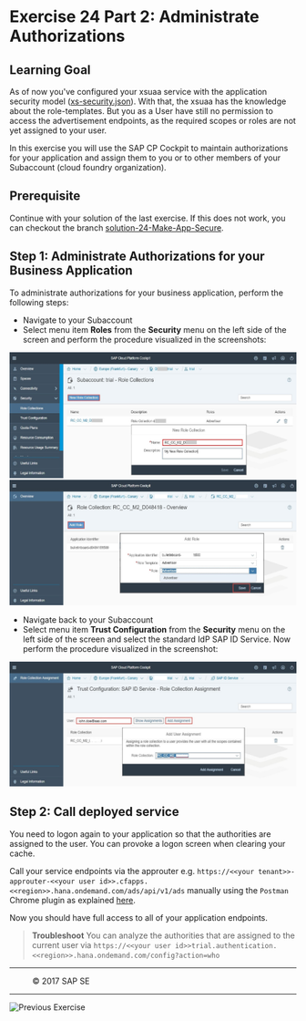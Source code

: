 # Exercise 24 Part 2: Administrate Authorizations

## Learning Goal
As of now you've configured your xsuaa service with the application security model ([xs-security.json](https://github.com/SAP/cloud-bulletinboard-ads/blob/solution-24-Make-App-Secure/security/xs-security.json)). With that, the xsuaa has the knowledge about the role-templates. But you as a User have still no permission to access the advertisement endpoints, as the required scopes or roles are not yet assigned to your user.

In this exercise you will use the SAP CP Cockpit to maintain authorizations for your application and assign them to you or to other members of your Subaccount (cloud foundry organization).

## Prerequisite
Continue with your solution of the last exercise. If this does not work, you can checkout the branch [solution-24-Make-App-Secure](https://github.com/SAP/cloud-bulletinboard-ads/tree/solution-24-Make-App-Secure).


## Step 1: Administrate Authorizations for your Business Application
To administrate authorizations for your business application, perform the following steps:

- Navigate to your Subaccount
- Select menu item **Roles** from the **Security** menu on the left side of the screen and perform the procedure visualized in the screenshots:  
<img src="/Security/images/CockpitRoleCollectionCreate.jpg" width="700">  
<img src="/Security/images/CockpitRoleCollectionAddRole.png" width="700">  

- Navigate back to your Subaccount  
- Select menu item **Trust Configuration** from the **Security** menu on the left side of the screen and select the standard IdP SAP ID Service. Now perform the procedure visualized in the screenshot:    
<img src="/Security/images/CockpitRoleCollectionAssignToUser.png" width="700">  

## Step 2: Call deployed service
You need to logon again to your application so that the authorities are assigned to the user. You can provoke a logon screen when clearing your cache. 

Call your service endpoints via the approuter e.g. `https://<<your tenant>>-approuter-<<your user id>>.cfapps.<<region>>.hana.ondemand.com/ads/api/v1/ads` manually using the `Postman` Chrome plugin as explained [here](/Security/Exercise_24_MakeYourApplicationSecure.md#call-deployed-service).

Now you should have full access to all of your application endpoints.


> **Troubleshoot**
> You can analyze the authorities that are assigned to the current user via `https://<<your user id>>trial.authentication.<<region>>.hana.ondemand.com/config?action=who`
***
<dl>
  <dd>
  <div class="footer">&copy; 2017 SAP SE</div>
  </dd>
</dl>
<hr>
<a href="Exercise_24_MakeYourApplicationSecure.md">
  <img align="left" alt="Previous Exercise">
</a>
